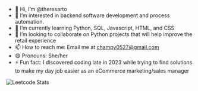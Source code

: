 - 👋 Hi, I’m @theresarto
- 👀 I’m interested in backend software development and process automation.
- 🌱 I’m currently learning Python, SQL, Javascript, HTML, and CSS
- 💞️ I’m looking to collaborate on Python projects that will help improve the retail experience
- 📫 How to reach me: Email me at champy0527@gmail.com
- 😄 Pronouns: She/her
- ⚡ Fun fact: I discovered coding late in 2023 while trying to find solutions to make my day job easier as an eCommerce marketing/sales manager


![Leetcode Stats](https://leetcard.jacoblin.cool/theresarto)

<!---
theresarto/theresarto is a ✨ special ✨ repository because its `README.md` (this file) appears on your GitHub profile.
You can click the Preview link to take a look at your changes.
--->

